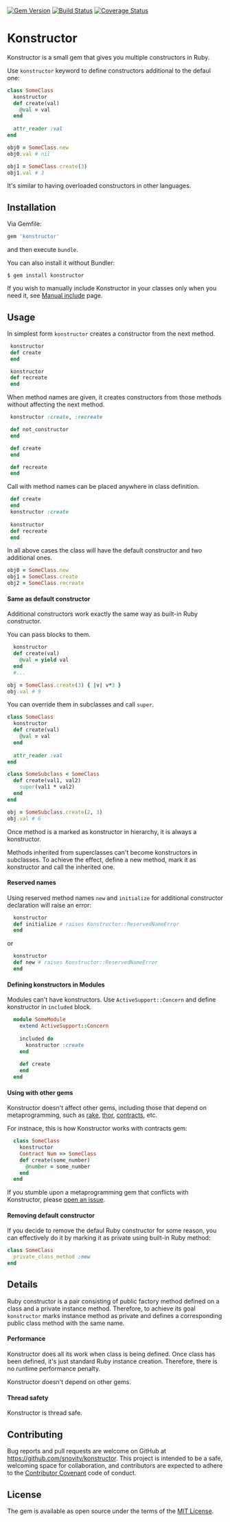 [![Gem Version](http://img.shields.io/gem/v/konstructor.svg)][gem]
[![Build Status](http://img.shields.io/travis/snovity/konstructor.svg)][travis]
[![Coverage Status](http://img.shields.io/coveralls/snovity/konstructor.svg)][coveralls]

[gem]: https://rubygems.org/gems/konstructor
[travis]: http://travis-ci.org/snovity/konstructor
[coveralls]: https://coveralls.io/r/snovity/konstructor

# Konstructor

Konstructor is a small gem that gives you multiple
constructors in Ruby.

Use `konstructor` keyword to define constructors additional to the defaul one:
```ruby
class SomeClass
  konstructor
  def create(val)
    @val = val
  end 
  
  attr_reader :val
end

obj0 = SomeClass.new
obj0.val # nil

obj1 = SomeClass.create(3)
obj1.val # 3
```
It's similar to having overloaded constructors in other languages.

## Installation

Via Gemfile:

```ruby
gem 'konstructor' 
```

and then execute `bundle`. 

You can also install it without Bundler:

    $ gem install konstructor

If you wish to manually include Konstructor in your classes only when
you need it, see [Manual include](https://github.com/snovity/konstructor/wiki/Manual-include) page.
   
## Usage

In simplest form `konstructor` creates a constructor from the next method.

 ```ruby
  konstructor
  def create
  end
 
  konstructor
  def recreate
  end
 ```
 
When method names are given, it creates constructors from 
those methods without affecting the next method.
 
 ```ruby
  konstructor :create, :recreate
 
  def not_constructor
  end
 
  def create
  end
 
  def recreate
  end
 ```
 
 Call with method names can be placed anywhere in class definition.
 
 ```ruby
  def create
  end
  konstructor :create
  
  konstructor
  def recreate
  end
 ```
 
 In all above cases the class will have the default constructor 
 and two additional ones.
 
 ```ruby
 obj0 = SomeClass.new
 obj1 = SomeClass.create
 obj2 = SomeClass.recreate
 ```
 
#### Same as default constructor
 
Additional constructors work exactly the same way as 
built-in Ruby constructor. 

You can pass blocks to them. 

```ruby
  konstructor
  def create(val)
    @val = yield val
  end
  #...

obj = SomeClass.create(3) { |v| v*3 }
obj.val # 9
```

You can override them in subclasses and call `super`.
```ruby
class SomeClass
  konstructor
  def create(val)
    @val = val
  end
  
  attr_reader :val
end

class SomeSubclass < SomeClass
  def create(val1, val2)
    super(val1 * val2)
  end
end

obj = SomeSubclass.create(2, 3)
obj.val # 6
``` 
Once method is a marked as konstructor in hierarchy, 
it is always a konstructor.
                                   
Methods inherited from superclasses can't become konstructors in 
subclasses. To achieve the effect, define a new method, 
mark it as konstructor and call the inherited one. 

#### Reserved names

Using reserved method names `new` and `initialize` for additional 
constructor declaration will raise an error:
```ruby
  konstructor
  def initialize # raises Konstructor::ReservedNameError
  end
```
or
```ruby
  konstructor
  def new # raises Konstructor::ReservedNameError
  end
```

#### Defining konstructors in Modules

Modules can't have konstructors. Use `ActiveSupport::Concern` and 
define konstructor in `included` block.

```ruby
  module SomeModule
    extend ActiveSupport::Concern
    
    included do      
      konstructor :create
    end
    
    def create
    end
  end        
```

#### Using with other gems

Konstructor doesn't affect other gems, including those
that depend on metaprogramming, such as [rake](https://github.com/ruby/rake), [thor](https://github.com/erikhuda/thor), [contracts](https://github.com/egonSchiele/contracts.ruby), etc.

For instnace, this is how Konstructor works with contracts gem:
```ruby
  class SomeClass
    konstructor
    Contract Num => SomeClass
    def create(some_number)
      @number = some_number
    end
  end    
```
  
If you stumble upon a metaprogramming gem that 
conflicts with Konstructor, please [open an issue](https://github.com/snovity/konstructor/issues/new).

#### Removing default constructor

If you decide to remove the defaul Ruby constructor for some reason,
you can effectively do it by marking it as private using built-in Ruby 
method:
```ruby
class SomeClass
  private_class_method :new
end   
```
  
## Details

Ruby constructor is a pair consisting of public factory method defined
on a class and a private instance method. Therefore, to achieve 
its goal `konstructor` marks instance method as private and defines a 
corresponding public class method with the same name.

#### Performance
 
Konstructor does all its work when class is being defined. Once class
has been defined, it's just standard Ruby instance creation.
Therefore, there is no runtime performance penalty. 

Konstructor doesn't depend on other gems.
  
#### Thread safety
  
Konstructor is thread safe.

## Contributing

Bug reports and pull requests are welcome on GitHub at 
https://github.com/snovity/konstructor. This project is intended to be
a safe, welcoming space for collaboration, and contributors are 
expected to adhere to the 
[Contributor Covenant](http://contributor-covenant.org) 
code of conduct.

## License

The gem is available as open source under the terms of the 
[MIT License](http://opensource.org/licenses/MIT).

